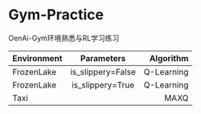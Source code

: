 # Gym-Practice
OenAi-Gym环境熟悉与RL学习练习

| Environment   |      Parameters      |  Algorithm |
|----------|:-------------:|------:|
| FrozenLake |  is_slippery=False | Q-Learning |
| FrozenLake |    is_slippery=True   |   Q-Learning|
| Taxi |  |    MAXQ |
